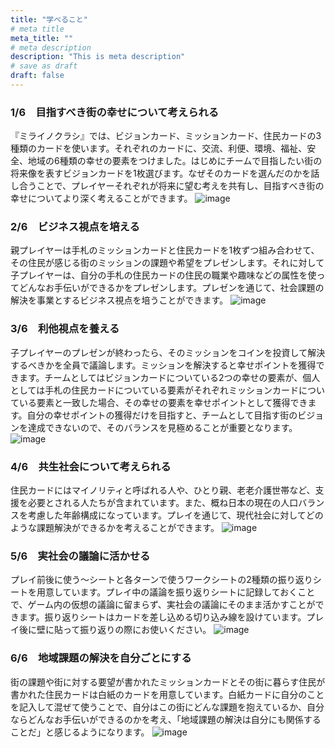 ```yaml
---
title: "学べること"
# meta title
meta_title: ""
# meta description
description: "This is meta description"
# save as draft
draft: false
---
```


### 1/6　目指すべき街の幸せについて考えられる
『ミライノクラシ』では、ビジョンカード、ミッションカード、住民カードの3種類のカードを使います。それぞれのカードに、交流、利便、環境、福祉、安全、地域の6種類の幸せの要素をつけました。はじめにチームで目指したい街の将来像を表すビジョンカードを1枚選びます。なぜそのカードを選んだのかを話し合うことで、プレイヤーそれぞれが将来に望む考えを共有し、目指すべき街の幸せについてより深く考えることができます。
![image](/images/insert-image_what-to-learn-1.png)

### 2/6　ビジネス視点を培える
親プレイヤーは手札のミッションカードと住民カードを1枚ずつ組み合わせて、その住民が感じる街のミッションの課題や希望をプレゼンします。それに対して子プレイヤーは、自分の手札の住民カードの住民の職業や趣味などの属性を使ってどんなお手伝いができるかをプレゼンします。プレゼンを通じて、社会課題の解決を事業とするビジネス視点を培うことができます。
![image](/images/insert-image_what-to-learn-2.png)

### 3/6　利他視点を養える
子プレイヤーのプレゼンが終わったら、そのミッションをコインを投資して解決するべきかを全員で議論します。ミッションを解決すると幸せポイントを獲得できます。チームとしてはビジョンカードについている2つの幸せの要素が、個人としては手札の住民カードについている要素がそれぞれミッションカードについている要素と一致した場合、その幸せの要素を幸せポイントとして獲得できます。自分の幸せポイントの獲得だけを目指すと、チームとして目指す街のビジョンを達成できないので、そのバランスを見極めることが重要となります。
![image](/images/insert-image_what-to-learn-3.png)

### 4/6　共生社会について考えられる
住民カードにはマイノリティと呼ばれる人や、ひとり親、老老介護世帯など、支援を必要とされる人たちが含まれています。また、概ね日本の現在の人口バランスを考慮した年齢構成になっています。プレイを通じて、現代社会に対してどのような課題解決ができるかを考えることができます。
![image](/imagesinsert-image_what-to-learn-4.png)

### 5/6　実社会の議論に活かせる
プレイ前後に使う〜シートと各ターンで使うワークシートの2種類の振り返りシートを用意しています。プレイ中の議論を振り返りシートに記録しておくことで、ゲーム内の仮想の議論に留まらず、実社会の議論にそのまま活かすことができます。振り返りシートはカードを差し込める切り込み線を設けています。プレイ後に壁に貼って振り返りの際にお使いください。
![image](/images/insert-image_what-to-learn-5.png)

### 6/6　地域課題の解決を自分ごとにする
街の課題や街に対する要望が書かれたミッションカードとその街に暮らす住民が書かれた住民カードは白紙のカードを用意しています。白紙カードに自分のことを記入して混ぜて使うことで、自分はこの街にどんな課題を抱えているか、自分ならどんなお手伝いができるのかを考え、「地域課題の解決は自分にも関係することだ」と感じるようになります。
![image](/images/insert-image_what-to-learn-6.png)